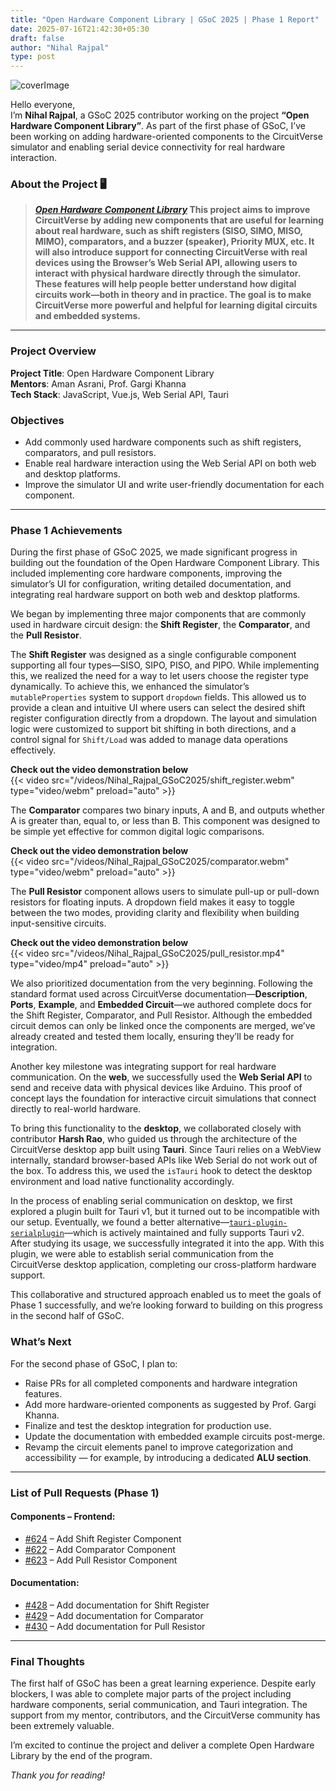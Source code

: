 ```yaml
---
title: "Open Hardware Component Library | GSoC 2025 | Phase 1 Report"
date: 2025-07-16T21:42:30+05:30
draft: false
author: "Nihal Rajpal"
type: post
---
```


![coverImage](/images/Nihal_Rajpal_GSoC2025/cover_image.jpg)

Hello everyone,  
I’m **Nihal Rajpal**, a GSoC 2025 contributor working on the project **“Open Hardware Component Library”**. As part of the first phase of GSoC, I’ve been working on adding hardware-oriented components to the CircuitVerse simulator and enabling serial device connectivity for real hardware interaction.

### About the Project 🖥

> **[_Open Hardware Component Library_](https://summerofcode.withgoogle.com/programs/2025/projects/cIgWR2eT)
> This project aims to improve CircuitVerse by adding new components that are useful for learning about real hardware, such as shift registers (SISO, SIMO, MISO, MIMO), comparators, and a buzzer (speaker), Priority MUX, etc. It will also introduce support for connecting CircuitVerse with real devices using the Browser’s Web Serial API, allowing users to interact with physical hardware directly through the simulator. These features will help people better understand how digital circuits work—both in theory and in practice. The goal is to make CircuitVerse more powerful and helpful for learning digital circuits and embedded systems.**

---

### Project Overview

**Project Title**: Open Hardware Component Library  
**Mentors**: Aman Asrani, Prof. Gargi Khanna  
**Tech Stack**: JavaScript, Vue.js, Web Serial API, Tauri  

### Objectives
- Add commonly used hardware components such as shift registers, comparators, and pull resistors.
- Enable real hardware interaction using the Web Serial API on both web and desktop platforms.
- Improve the simulator UI and write user-friendly documentation for each component.

---

### Phase 1 Achievements

During the first phase of GSoC 2025, we made significant progress in building out the foundation of the Open Hardware Component Library. This included implementing core hardware components, improving the simulator’s UI for configuration, writing detailed documentation, and integrating real hardware support on both web and desktop platforms.

We began by implementing three major components that are commonly used in hardware circuit design: the **Shift Register**, the **Comparator**, and the **Pull Resistor**.

The **Shift Register** was designed as a single configurable component supporting all four types—SISO, SIPO, PISO, and PIPO. While implementing this, we realized the need for a way to let users choose the register type dynamically. To achieve this, we enhanced the simulator’s `mutableProperties` system to support `dropdown` fields. This allowed us to provide a clean and intuitive UI where users can select the desired shift register configuration directly from a dropdown. The layout and simulation logic were customized to support bit shifting in both directions, and a control signal for `Shift/Load` was added to manage data operations effectively.

**Check out the video demonstration below**  
{{< video src="/videos/Nihal_Rajpal_GSoC2025/shift_register.webm" type="video/webm" preload="auto" >}}

The **Comparator** compares two binary inputs, A and B, and outputs whether A is greater than, equal to, or less than B. This component was designed to be simple yet effective for common digital logic comparisons.

**Check out the video demonstration below**  
{{< video src="/videos/Nihal_Rajpal_GSoC2025/comparator.webm" type="video/webm" preload="auto" >}}

The **Pull Resistor** component allows users to simulate pull-up or pull-down resistors for floating inputs. A dropdown field makes it easy to toggle between the two modes, providing clarity and flexibility when building input-sensitive circuits.

**Check out the video demonstration below**  
{{< video src="/videos/Nihal_Rajpal_GSoC2025/pull_resistor.mp4" type="video/mp4" preload="auto" >}}



We also prioritized documentation from the very beginning. Following the standard format used across CircuitVerse documentation—**Description**, **Ports**, **Example**, and **Embedded Circuit**—we authored complete docs for the Shift Register, Comparator, and Pull Resistor. Although the embedded circuit demos can only be linked once the components are merged, we’ve already created and tested them locally, ensuring they’ll be ready for integration.

Another key milestone was integrating support for real hardware communication. On the **web**, we successfully used the **Web Serial API** to send and receive data with physical devices like Arduino. This proof of concept lays the foundation for interactive circuit simulations that connect directly to real-world hardware.


To bring this functionality to the **desktop**, we collaborated closely with contributor **Harsh Rao**, who guided us through the architecture of the CircuitVerse desktop app built using **Tauri**. Since Tauri relies on a WebView internally, standard browser-based APIs like Web Serial do not work out of the box. To address this, we used the `isTauri` hook to detect the desktop environment and load native functionality accordingly.

In the process of enabling serial communication on desktop, we first explored a plugin built for Tauri v1, but it turned out to be incompatible with our setup. Eventually, we found a better alternative—[`tauri-plugin-serialplugin`](https://crates.io/crates/tauri-plugin-serialplugin)—which is actively maintained and fully supports Tauri v2. After studying its usage, we successfully integrated it into the app. With this plugin, we were able to establish serial communication from the CircuitVerse desktop application, completing our cross-platform hardware support.

This collaborative and structured approach enabled us to meet the goals of Phase 1 successfully, and we’re looking forward to building on this progress in the second half of GSoC.


### What’s Next

For the second phase of GSoC, I plan to:
- Raise PRs for all completed components and hardware integration features.
- Add more hardware-oriented components as suggested by Prof. Gargi Khanna.
- Finalize and test the desktop integration for production use.
- Update the documentation with embedded example circuits post-merge.
- Revamp the circuit elements panel to improve categorization and accessibility — for example, by introducing a dedicated **ALU section**.

---

### List of Pull Requests (Phase 1)

#### Components – Frontend:
- [#624](https://github.com/CircuitVerse/cv-frontend-vue/pull/624) – Add Shift Register Component  
- [#622](https://github.com/CircuitVerse/cv-frontend-vue/pull/622) – Add Comparator Component  
- [#623](https://github.com/CircuitVerse/cv-frontend-vue/pull/623) – Add Pull Resistor Component  

#### Documentation:
- [#428](https://github.com/CircuitVerse/CircuitVerseDocs/pull/428) – Add documentation for Shift Register  
- [#429](https://github.com/CircuitVerse/CircuitVerseDocs/pull/429) – Add documentation for Comparator  
- [#430](https://github.com/CircuitVerse/CircuitVerseDocs/pull/430) – Add documentation for Pull Resistor 

---

### Final Thoughts

The first half of GSoC has been a great learning experience. Despite early blockers, I was able to complete major parts of the project including hardware components, serial communication, and Tauri integration. The support from my mentor, contributors, and the CircuitVerse community has been extremely valuable.

I’m excited to continue the project and deliver a complete Open Hardware Library by the end of the program.

*Thank you for reading!*
